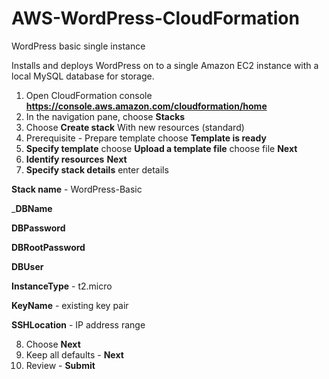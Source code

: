 # AWS-WordPress-CloudFormation

WordPress basic single instance

Installs and deploys WordPress on to a single Amazon EC2 instance with a local MySQL database for storage.

1. Open CloudFormation console **https://console.aws.amazon.com/cloudformation/home**
2. In the navigation pane, choose **Stacks**
3. Choose **Create stack** With new resources (standard)
4. Prerequisite - Prepare template choose **Template is ready**
5. **Specify template** choose **Upload a template file** choose file **Next**
6. **Identify resources** **Next**
7. **Specify stack details** enter details

**Stack name** - WordPress-Basic
  
  _**DBName**

  **DBPassword** 

  **DBRootPassword**

  **DBUser**
  
  **InstanceType** - t2.micro

  **KeyName** - existing key pair
  
  **SSHLocation** - IP address range

8. Choose **Next**
9. Keep all defaults - **Next**
10. Review - **Submit**

